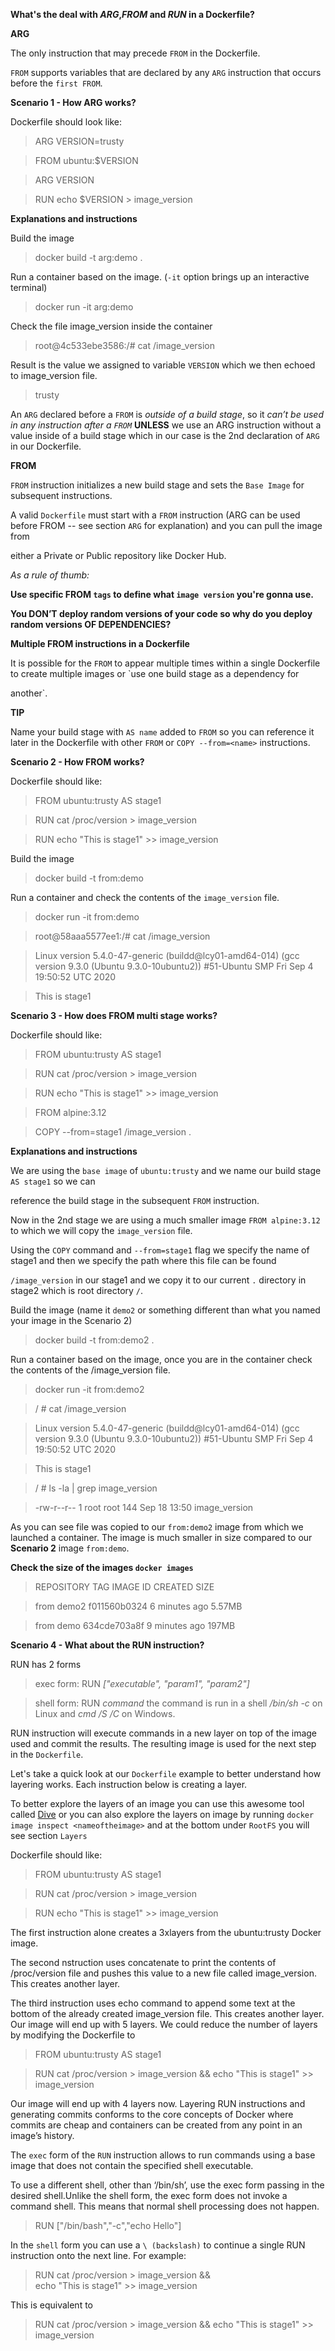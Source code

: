 **What's the deal with _ARG_,_FROM_ and _RUN_ in a Dockerfile?**

**ARG**

The only instruction that may precede `FROM` in the Dockerfile.

`FROM` supports variables that are declared by any `ARG` instruction that occurs before the `first FROM`.

**Scenario 1 - How ARG works?**

Dockerfile should look like:

> ARG VERSION=trusty

> FROM ubuntu:$VERSION

> ARG VERSION

> RUN echo $VERSION > image_version

**Explanations and instructions**

Build the image

> docker build -t arg:demo .

Run a container based on the image. (`-it` option brings up an interactive terminal)

> docker run -it arg:demo

Check the file image_version inside the container

> root@4c533ebe3586:/# cat /image_version

Result is the value we assigned to variable `VERSION` which we then echoed to image_version file.

> trusty

An `ARG` declared before a `FROM` is _outside of a build stage_, so it _can’t be used in any instruction after a `FROM`_ **UNLESS** we use an ARG instruction without a value inside of a build stage which in our case is the 2nd declaration of `ARG` in our Dockerfile.



**FROM**

`FROM` instruction initializes a new build stage and sets the `Base Image` for subsequent instructions.

A valid `Dockerfile` must start with a `FROM` instruction (ARG can be used before FROM -- see section `ARG` for explanation) and you can pull the image from

either a Private or Public repository like Docker Hub.

_As a rule of thumb:_

**Use specific FROM `tags` to define what `image version` you're gonna use.**

**You DON’T deploy random versions of your code so why do you deploy random versions OF DEPENDENCIES?**

**Multiple FROM instructions in a Dockerfile**

It is possible for the `FROM` to appear multiple times within a single Dockerfile to create multiple images or `use one build stage as a dependency for 

another`.

**TIP**

Name your build stage with `AS name` added to `FROM` so you can reference it later in the Dockerfile with other `FROM` or `COPY --from=<name>` instructions.

**Scenario 2 - How FROM works?**

Dockerfile should like:

> FROM ubuntu:trusty AS stage1

> RUN cat /proc/version > image_version

> RUN echo "This is stage1" >> image_version

Build the image

> docker build -t from:demo

Run a container and check the contents of the `image_version` file.

> docker run -it from:demo

> root@58aaa5577ee1:/# cat /image_version

> Linux version 5.4.0-47-generic (buildd@lcy01-amd64-014) (gcc version 9.3.0 (Ubuntu 9.3.0-10ubuntu2)) #51-Ubuntu SMP Fri Sep 4 19:50:52 UTC 2020

>This is stage1



**Scenario 3 - How does FROM multi stage works?**

Dockerfile should like:

> FROM ubuntu:trusty AS stage1

> RUN cat /proc/version > image_version

> RUN echo "This is stage1" >> image_version

> FROM alpine:3.12

> COPY --from=stage1 /image_version .

**Explanations and instructions**

We are using the `base image` of `ubuntu:trusty` and we name our build stage `AS stage1` so we can 

reference the build stage in the subsequent `FROM` instruction.

Now in the 2nd stage we are using a much smaller image `FROM alpine:3.12` to which we will copy the `image_version` file.

Using the `COPY` command and `--from=stage1` flag we specify the name of stage1 and then we specify the path where this file can be found 

`/image_version` in our stage1 and we copy it to our current `.` directory in stage2 which is root directory `/`.

Build the image (name it `demo2` or something different than what you named your image in the Scenario 2)

> docker build -t from:demo2 .

Run a container based on the image, once you are in the container check the contents of the /image_version file.

> docker run -it from:demo2

> / # cat /image_version

> Linux version 5.4.0-47-generic (buildd@lcy01-amd64-014) (gcc version 9.3.0 (Ubuntu 9.3.0-10ubuntu2)) #51-Ubuntu SMP Fri Sep 4 19:50:52 UTC 2020

> This is stage1

> / # ls -la | grep image_version

> -rw-r--r--    1 root     root           144 Sep 18 13:50 image_version

As you can see file was copied to our `from:demo2` image from which we launched a container. The image is much smaller in size compared to our **Scenario 2** image `from:demo`.

**Check the size of the images `docker images`**

> REPOSITORY                  TAG                 IMAGE ID            CREATED             SIZE

> from                        demo2               f011560b0324        6 minutes ago       5.57MB

> from                        demo                634cde703a8f        9 minutes ago       197MB



**Scenario 4 - What about the RUN instruction?**

RUN has 2 forms 

> exec form: RUN _["executable", "param1", "param2"]_

> shell form: RUN _command_ the command is run in a shell _/bin/sh -c_ on Linux and _cmd /S /C_ on Windows.

RUN instruction will execute commands in a new layer on top of the image used and commit the results. The resulting image is used for the next step in the `Dockerfile`.

Let's take a quick look at our `Dockerfile` example to better understand how layering works. Each instruction below is creating a layer.

To better explore the layers of an image you can use this awesome tool called [Dive](https://github.com/wagoodman/dive) or you can also explore the layers on image by running `docker image inspect <nameoftheimage>` and at the bottom under `RootFS` you will see section `Layers`

Dockerfile should like:

> FROM ubuntu:trusty AS stage1

> RUN cat /proc/version > image_version

> RUN echo "This is stage1" >> image_version 


The first instruction alone creates a 3xlayers from the ubuntu:trusty Docker image.

The second nstruction uses concatenate to print the contents of /proc/version file and pushes this value to a new file called image_version. This creates another layer.

The third instruction uses echo command to append some text at the bottom of the already created image_version file. This creates another layer. Our image will end up with 5 layers. We could reduce the number of layers by modifying the Dockerfile to

> FROM ubuntu:trusty AS stage1

> RUN cat /proc/version > image_version && echo "This is stage1" >> image_version 

Our image will end up with 4 layers now. Layering RUN instructions and generating commits conforms to the core concepts of Docker where commits are cheap and containers can be created from any point in an image’s history.

The `exec` form of the `RUN` instruction allows to run commands using a base image that does not contain the specified shell executable.

To use a different shell, other than ‘/bin/sh’, use the exec form passing in the desired shell.Unlike the shell form, the exec form does not invoke a command shell. This means that normal shell processing does not happen.

> RUN ["/bin/bash","-c","echo Hello"]

In the `shell` form you can use a `\ (backslash)` to continue a single RUN instruction onto the next line. For example:

> RUN cat /proc/version > image_version && \
echo "This is stage1" >> image_version

This is equivalent to 

> RUN cat /proc/version > image_version && echo "This is stage1" >> image_version




